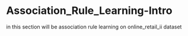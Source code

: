 # Association_Rule_Learning-Intro
in this section will be association rule learning on online_retail_ii dataset
